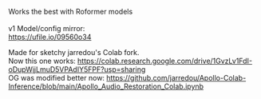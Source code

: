 Works the best with Roformer models<br><br>
v1 Model/config mirror:<br>
https://ufile.io/09560o34

Made for sketchy jarredou's Colab fork.<br> Now this one works: https://colab.research.google.com/drive/1GvzLv1FdI-oDupWjjLmuD5VPAdIY5FPF?usp=sharing
<br> OG was modified better now: https://github.com/jarredou/Apollo-Colab-Inference/blob/main/Apollo_Audio_Restoration_Colab.ipynb
